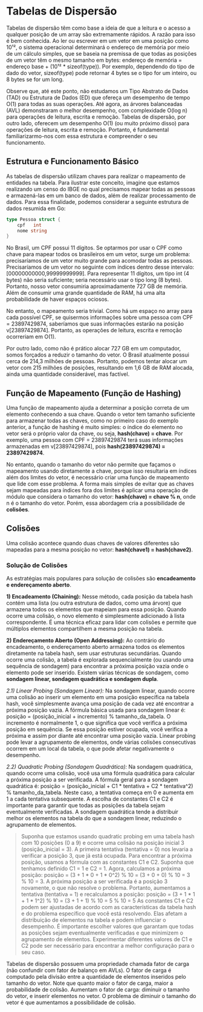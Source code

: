 # Tabelas de Dispersão

Tabelas de dispersão têm como base a ideia de que a leitura e o acesso a qualquer posição de um array são extremamente rápidos. 
A razão para isso é bem conhecida. 
Ao ler ou escrever em um vetor em uma posição como 10¹², o sistema operacional determinará o endereço de memória por meio de um cálculo simples, que se baseia na premissa de que todas as posições de um vetor têm o mesmo tamanho em bytes: endereço de memória = endereço base + (10¹² * sizeof(type)). 
Por exemplo, dependendo do tipo de dado do vetor, sizeof(type) pode retornar 4 bytes se o tipo for um inteiro, ou 8 bytes se for um long.

Observe que, até este ponto, não estudamos um Tipo Abstrato de Dados (TAD) ou Estrutura de Dados (ED) que ofereça um desempenho de tempo O(1) para todas as suas operações. 
Até agora, as árvores balanceadas (AVL) demonstraram o melhor desempenho, com complexidade O(log n) para operações de leitura, escrita e remoção. 
Tabelas de dispersão, por outro lado, oferecem um desempenho O(1) (ou muito próximo disso) para operações de leitura, escrita e remoção. 
Portanto, é fundamental familiarizarmo-nos com essa estrutura e compreender o seu funcionamento.

## Estrutura e Funcionamento Básico

As tabelas de dispersão utilizam chaves para realizar o mapeamento de entidades na tabela. 
Para ilustrar este conceito, imagine que estamos realizando um censo do IBGE no qual precisamos mapear todas as pessoas e armazená-las em um banco de dados, além de realizar processamento de dados. 
Para essa finalidade, podemos considerar a seguinte estrutura de dados resumida em Go:
```go
type Pessoa struct {
	cpf   int
	nome string
}
```

No Brasil, um CPF possui 11 dígitos.
Se optarmos por usar o CPF como chave para mapear todos os brasileiros em um vetor, surge um problema: precisaríamos de um vetor muito grande para acomodar todas as pessoas. 
Precisaríamos de um vetor no seguinte com índices dentro desse intervalo: [00000000000,99999999999].
Para representar 11 dígitos, um tipo int (4 bytes) não seria suficiente; seria necessário usar o tipo long (8 bytes). 
Portanto, nosso vetor consumiria aproximadamente 727 GB de memória. 
Além de consumir uma grande quantidade de RAM, há uma alta probabilidade de haver espaços ociosos.

No entanto, o mapeamento seria trivial. 
Como há um espaço no array para cada possível CPF, se quisermos informações sobre uma pessoa com CPF = 23897429874, saberíamos que suas informações estarão na posição v[23897429874]. 
Portanto, as operações de leitura, escrita e remoção ocorreriam em O(1).

Por outro lado, como não é prático alocar 727 GB em um computador, somos forçados a reduzir o tamanho do vetor. 
O Brasil atualmente possui cerca de 214,3 milhões de pessoas. 
Portanto, podemos tentar alocar um vetor com 215 milhões de posições, resultando em 1,6 GB de RAM alocada, ainda uma quantidade considerável, mas factível.

## Função de Mapeamento (Função de Hashing)

Uma função de mapeamento ajuda a determinar a posição correta de um elemento conhecendo a sua chave. 
Quando o vetor tem tamanho suficiente para armazenar todas as chaves, como no primeiro caso do exemplo anterior, a função de hashing é muito simples: o índice do elemento no vetor será o próprio valor da chave, ou seja, **hash(chave) = chave**. 
Por exemplo, uma pessoa com CPF = 23897429874 terá suas informações armazenadas em v[23897429874], pois **hash(23897429874) = 23897429874**.

No entanto, quando o tamanho do vetor não permite que façamos o mapeamento usando diretamente a chave, porque isso resultaria em índices além dos limites do vetor, é necessário criar uma função de mapeamento que lide com esse problema. 
A forma mais simples de evitar que as chaves sejam mapeadas para índices fora dos limites é aplicar uma operação de módulo que considera o tamanho do vetor: **hash(chave) = chave % n**, onde n é o tamanho do vetor. 
Porém, essa abordagem cria a possibilidade de **colisões**.

## Colisões

Uma colisão acontece quando duas chaves de valores diferentes são mapeadas para a mesma posição no vetor: **hash(chave1) = hash(chave2)**.

### Solução de Colisões

As estratégias mais populares para solução de colisões são **encadeamento e endereçamento aberto**.

**1) Encadeamento (Chaining):** Nesse método, cada posição da tabela hash contém uma lista (ou outra estrutura de dados, como uma árvore) que armazena todos os elementos que mapeiam para essa posição. Quando ocorre uma colisão, o novo elemento é simplesmente adicionado à lista correspondente. É uma técnica eficaz para lidar com colisões e permite que múltiplos elementos compartilhem a mesma posição na tabela.

**2) Endereçamento Aberto (Open Addressing):** Ao contrário do encadeamento, o endereçamento aberto armazena todos os elementos diretamente na tabela hash, sem usar estruturas secundárias. Quando ocorre uma colisão, a tabela é explorada sequencialmente (ou usando uma sequência de sondagem) para encontrar a próxima posição vazia onde o elemento pode ser inserido. Existem várias técnicas de sondagem, como **sondagem linear, sondagem quadrática e sondagem dupla**.

*2.1) Linear Probing (Sondagem Linear):* Na sondagem linear, quando ocorre uma colisão ao inserir um elemento em uma posição específica na tabela hash, você simplesmente avança uma posição de cada vez até encontrar a próxima posição vazia. A fórmula básica usada para sondagem linear é: posição = (posição_inicial + incremento) % tamanho_da_tabela. O incremento é normalmente 1, o que significa que você verifica a próxima posição em sequência. Se essa posição estiver ocupada, você verifica a próxima e assim por diante até encontrar uma posição vazia. Linear probing pode levar a agrupamento de elementos, onde várias colisões consecutivas ocorrem em um local da tabela, o que pode afetar negativamente o desempenho.

*2.2) Quadratic Probing (Sondagem Quadrática):* Na sondagem quadrática, quando ocorre uma colisão, você usa uma fórmula quadrática para calcular a próxima posição a ser verificada. A fórmula geral para a sondagem quadrática é: posição = (posição_inicial + C1 \* tentativa + C2 \* tentativa^2) % tamanho_da_tabela. Neste caso, a tentativa começa em 0 e aumenta em 1 a cada tentativa subsequente. A escolha de constantes C1 e C2 é importante para garantir que todas as posições da tabela sejam eventualmente verificadas. A sondagem quadrática tende a distribuir melhor os elementos na tabela do que a sondagem linear, reduzindo o agrupamento de elementos.
> Suponha que estamos usando quadratic probing em uma tabela hash com 10 posições (0 a 9) e ocorre uma colisão na posição inicial 3 (posição_inicial = 3). A primeira tentativa (tentativa = 0) nos levaria a verificar a posição 3, que já está ocupada. Para encontrar a próxima posição, usamos a fórmula com as constantes C1 e C2.
> Suponha que tenhamos definido C1 = 1 e C2 = 1. Agora, calculamos a próxima posição: posição = (3 + 1 \* 0 + 1 \* 0^2) % 10 = (3 + 0 + 0) % 10 = 3 % 10 = 3. A próxima posição a ser verificada é a posição 3 novamente, o que não resolve o problema. Portanto, aumentamos a tentativa (tentativa = 1) e recalculamos a posição: posição = (3 + 1 \* 1 + 1 \* 1^2) % 10 = (3 + 1 + 1) % 10 = 5 % 10 = 5
> As constantes C1 e C2 podem ser ajustadas de acordo com as características da tabela hash e do problema específico que você está resolvendo. Elas afetam a distribuição de elementos na tabela e podem influenciar o desempenho. É importante escolher valores que garantam que todas as posições sejam eventualmente verificadas e que minimizem o agrupamento de elementos. Experimentar diferentes valores de C1 e C2 pode ser necessário para encontrar a melhor configuração para o seu caso.






Tabelas de dispersão possuem uma propriedade chamada fator de carga (não confundir com fator de balanço em AVLs).
O fator de carga é computado pela divisão entre a quantidade de elementos inseridos pelo tamanho do vetor.
Note que quanto maior o fator de carga, maior a probabilidade de colisão.
Aumentam o fator de carga: diminuir o tamanho do vetor, e inserir elementos no vetor.
O problema de diminuir o tamanho do vetor é que aumentamos a possibilidade de colisão.
